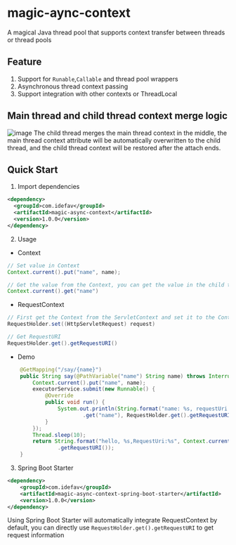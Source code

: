 # magic-aync-context
A magical Java thread pool that supports context transfer between threads or thread pools

## Feature
1. Support for `Runable`,`Callable` and thread pool wrappers
2. Asynchronous thread context passing
3. Support integration with other contexts or ThreadLocal

## Main thread and child thread context merge logic
![image](https://user-images.githubusercontent.com/6405415/183284071-e1188304-dcfd-4ec9-bb09-d231d030ac80.png)
The child thread merges the main thread context in the middle, the main thread context attribute will be automatically overwritten to the child thread, and the child thread context will be restored after the attach ends.

## Quick Start
1. Import dependencies
```xml
<dependency>
  <groupId>com.idefav</groupId>
  <artifactId>magic-async-context</artifactId>
  <version>1.0.0</version>
</dependency>
```
2. Usage

* Context
```java
// Set value in Context
Context.current().put("name", name);

// Get the value from the Context, you can get the value in the child thread
Context.current().get("name")
```

* RequestContext
```java
// First get the Context from the ServletContext and set it to the Context
RequestHolder.set((HttpServletRequest) request)

// Get RequestURI
RequestHolder.get().getRequestURI()
```

* Demo

```java
    @GetMapping("/say/{name}")
    public String say(@PathVariable("name") String name) throws InterruptedException {
        Context.current().put("name", name);
        executorService.submit(new Runnable() {
            @Override
            public void run() {
                System.out.println(String.format("name: %s, requestUri:%s", Context.current()
                        .get("name"), RequestHolder.get().getRequestURI())); ;
            }
        });
        Thread.sleep(10);
        return String.format("hello, %s,RequestUri:%s", Context.current().get("name"), RequestHolder.get()
                .getRequestURI());
    }
```

3. Spring Boot Starter
```xml
<dependency>
    <groupId>com.idefav</groupId>
    <artifactId>magic-async-context-spring-boot-starter</artifactId>
    <version>1.0.0</version>
</dependency> 
```
Using Spring Boot Starter will automatically integrate RequestContext by default, you can directly use `RequestHolder.get().getRequestURI` to get request information
